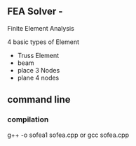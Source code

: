 ## FEA Solver -

Finite Element Analysis

4 basic types of Element

- Truss Element
- beam
- place 3 Nodes
- plane 4 nodes

## command line

### compilation

g++ -o sofea1 sofea.cpp
or
gcc sofea.cpp
